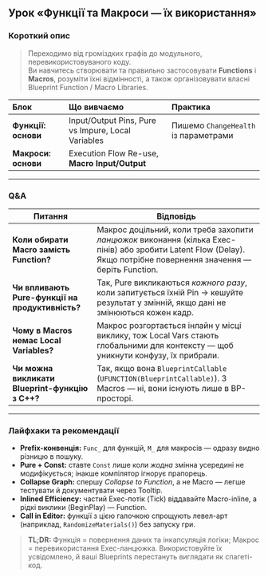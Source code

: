 ## Урок «Функції та Макроси — їх використання»

### Короткий опис
> Переходимо від громіздких графів до модульного, перевикористовуваного коду.  
> Ви навчитесь створювати та правильно застосовувати **Functions** і **Macros**, розуміти їхні відмінності, а також організовувати власні Blueprint Function / Macro Libraries.

| Блок | Що вивчаємо | Практика |
| :- | :- | :- |
| **Функції: основи** | Input/Output Pins, Pure vs Impure, Local Variables | Пишемо `ChangeHealth` із параметрами |
| **Макроси: основи** | Execution Flow Re-use, **Macro Input/Output**|  |

---

### Q&A

| Питання | Відповідь |
| --- | --- |
| **Коли обирати Macro замість Function?** | Макрос доцільний, коли треба захопити *ланцюжок* виконання (кілька Exec-пінів) або зробити Latent Flow (Delay). Якщо потрібне повернення значення — беріть Function. |
| **Чи впливають Pure-функції на продуктивність?** | Так, Pure викликаються *кожного разу*, коли запитується їхній Pin → кешуйте результат у змінній, якщо дані не змінюються кожен кадр. |
| **Чому в Macros немає Local Variables?** | Макрос розгортається інлайн у місці виклику, тож Local Vars стають глобальними для контексту — щоб уникнути конфузу, їх прибрали. |
| **Чи можна викликати Blueprint-функцію з C++?** | Так, якщо вона `BlueprintCallable` (`UFUNCTION(BlueprintCallable)`). З Macros — ні, вони існують лише в BP-просторі. |

---

### Лайфхаки та рекомендації

- **Prefix-конвенція:** `Func_` для функцій, `M_` для макросів — одразу видно різницю в пошуку.  
- **Pure + Const:** ставте `Const` лише коли *жодна* змінна усередині не модифікується; інакше компілятор ігнорує прапорець.  
- **Collapse Graph:** спершу *Collapse to Function*, а не Macro — легше тестувати й документувати через Tooltip.  
- **Inlined Efficiency:** частий Exec-потік (Tick) віддавайте Macro-inline, а рідкі виклики (BeginPlay) — Function.  
- **Call in Editor:** функції з цією галочкою спрощують левел-арт (наприклад, `RandomizeMaterials()`) без запуску гри.

> **TL;DR:** Функція = повернення даних та інкапсуляція логіки; Макрос = перевикористання Exec-ланцюжка. Використовуйте їх усвідомлено, й ваші Blueprints перестануть виглядати як спагеті-код.

